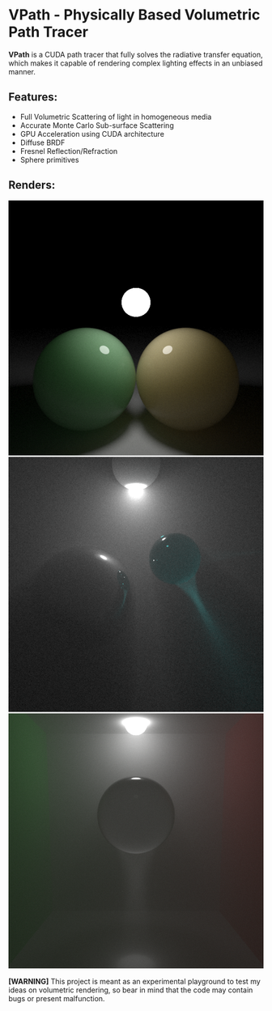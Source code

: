 VPath - Physically Based Volumetric Path Tracer
=

**VPath** is a CUDA path tracer that fully solves the radiative transfer equation, which makes it capable of rendering complex lighting effects in an unbiased manner. 

Features:
-
  
- Full Volumetric Scattering of light in homogeneous media
- Accurate Monte Carlo Sub-surface Scattering
- GPU Acceleration using CUDA architecture
- Diffuse BRDF
- Fresnel Reflection/Refraction
- Sphere primitives

Renders:
-
<p align="center">
<img src="https://github.com/D-POWER/vpath/blob/master/renders/sss-spheres.png?raw=true"/>
<img src="https://github.com/D-POWER/vpath/blob/master/renders/image192605.png?raw=true"/>
<img src="https://github.com/D-POWER/vpath/blob/master/renders/image55286.png?raw=true"/>
</p>

<b>[WARNING]</b> This project is meant as an experimental playground to test my ideas on volumetric rendering, so bear in mind that the code may contain bugs or present malfunction.
